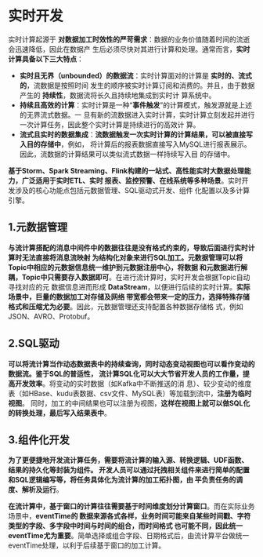 实时开发
===================================================================================
实时计算起源于 **对数据加工时效性的严苛需求**：数据的业务价值随着时间的流逝会迅速降低，因此在数据产
生后必须尽快对其进行计算和处理。通常而言，**实时计算具备以下三大特点**：
+ **实时且无界（unbounded）的数据流**：实时计算面对的计算是 **实时的、流式的**，流数据是按照时间
发生的顺序被实时计算订阅和消费的。并且，由于数据产生的 **持续性**，数据流将长久且持续地集成到实时计
算系统中。
+ **持续且高效的计算**：实时计算是一种“**事件触发**”的计算模式，触发源就是上述的无界流式数据。一
旦有新的流数据进入实时计算，实时计算立刻发起并进行一次计算任务，因此整个实时计算是持续进行的高效计
算。
+ **流式且实时的数据集成**：**流数据触发一次实时计算的计算结果，可以被直接写入目的存储中**，例如，
将计算后的报表数据直接写入MySQL进行报表展示。因此，流数据的计算结果可以类似流式数据一样持续写入目
的存储中。

**基于Storm、Spark Streaming、Flink构建的一站式、高性能实时大数据处理能力，广泛适用于实时ETL、实时
报表、监控预警、在线系统等多种场景**。实时开发涉及的核心功能点包括元数据管理、SQL驱动式开发、组件
化配置以及多计算引擎。

## 1.元数据管理
**与流计算搭配的消息中间件中的数据往往是没有格式约束的，导致后面进行实时计算时无法直接将消息流映射
为结构化对象来进行SQL加工。元数据管理可以将Topic中相应的元数据信息统一维护到元数据注册中心，将数据
和元数据进行解耦，Topic中只需要存入数据即可**。在进行流计算时，实时开发会根据Topic自动寻找对应的元
数据信息进而形成 **DataStream**，以便进行后续的实时计算。**实际场景中，巨量的数据加工对存储及网络
带宽都会带来一定的压力，选择特殊存储格式和压缩尤为必要**。因此，元数据管理还支持配置各种数据存储格
式，例如JSON、AVRO、Protobuf。

## 2.SQL驱动
**可以将流计算当作动态数据表中的持续查询，同时动态变动视图也可以看作变动的数据流。鉴于SQL的普适性，
流计算SQL化可以大大节省开发人员的工作量，提高开发效率**。将变动的实时数据（如Kafka中不断推送的消
息）、较少变动的维度表（如HBase、kudu表数据、csv文件、MySQL表）等加载到流中，**注册为临时视图**。
同时，加工的中间结果也可以注册为视图，**这样在视图上就可以做SQL化的转换处理，最后写入结果表中**。

## 3.组件化开发
**为了更便捷地开发流计算任务，需要将流计算的输入源、转换逻辑、UDF函数、结果的持久化等封装为组件。
开发人员可以通过托拽相关组件来进行简单的配置和SQL逻辑编写等，将任务具体化为流计算的加工拓扑图，由
平负责任务的调度、解析及运行**。

**在流计算中，基于窗口的计算往往需要基于时间维度划分计算窗口**。而在实际业务场景中，**eventTime的
数据来源各式各样，业务时间可能来自某些时间戳、字符类型的字段、多字段中时间与时间的组合，而时间格式
也可能不同，因此统一eventTime尤为重要**。简单选择或组合字段、日期格式后，由流计算平台做统一
eventTime处理，以利于后续基于窗口的加工计算。








